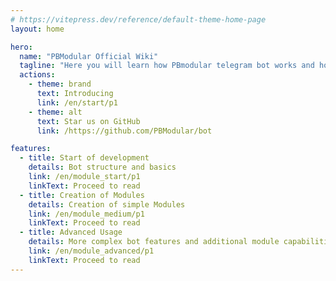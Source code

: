 ```yaml
---
# https://vitepress.dev/reference/default-theme-home-page
layout: home

hero:
  name: "PBModular Official Wiki"
  tagline: "Here you will learn how PBmodular telegram bot works and how to work with it"
  actions:
    - theme: brand
      text: Introducing
      link: /en/start/p1
    - theme: alt
      text: Star us on GitHub
      link: /https://github.com/PBModular/bot

features:
  - title: Start of development
    details: Bot structure and basics
    link: /en/module_start/p1
    linkText: Proceed to read
  - title: Creation of Modules
    details: Creation of simple Modules
    link: /en/module_medium/p1
    linkText: Proceed to read
  - title: Advanced Usage
    details: More complex bot features and additional module capabilities.
    link: /en/module_advanced/p1
    linkText: Proceed to read
---
```


<style>
:root {
  --vp-home-hero-name-color: transparent;
  --vp-home-hero-name-background: -webkit-linear-gradient(135deg, #2b78a2 20%, #5cc4ff);
}
</style>
